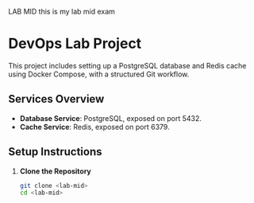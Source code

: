 LAB MID
this is my lab mid exam
# DevOps Lab Project

This project includes setting up a PostgreSQL database and Redis cache using Docker Compose, with a structured Git workflow.

## Services Overview

- **Database Service**: PostgreSQL, exposed on port 5432.
- **Cache Service**: Redis, exposed on port 6379.

## Setup Instructions

1. **Clone the Repository**
   ```bash
   git clone <lab-mid>
   cd <lab-mid>
